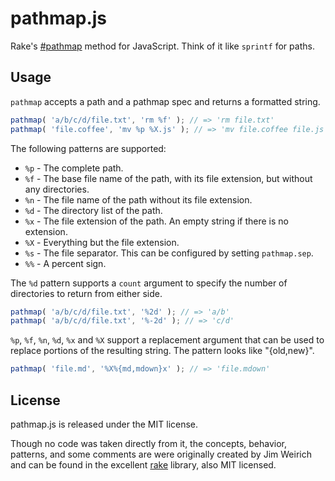 # pathmap.js

Rake's [#pathmap](http://rake.rubyforge.org/classes/String.html#M000017) method
for JavaScript. Think of it like `sprintf` for paths.

## Usage

`pathmap` accepts a path and a pathmap spec and returns a formatted string.

``` js
pathmap( 'a/b/c/d/file.txt', 'rm %f' ); // => 'rm file.txt'
pathmap( 'file.coffee', 'mv %p %X.js' ); // => 'mv file.coffee file.js'
```

The following patterns are supported:

- `%p` - The complete path.
- `%f` - The base file name of the path, with its file extension, but without any directories.
- `%n` - The file name of the path without its file extension.
- `%d` - The directory list of the path.
- `%x` - The file extension of the path. An empty string if there is no extension.
- `%X` - Everything but the file extension.
- `%s` - The file separator. This can be configured by setting `pathmap.sep`.
- `%%` - A percent sign.

The `%d` pattern supports a `count` argument to specify the number of directories to return from either side.

``` js
pathmap( 'a/b/c/d/file.txt', '%2d' ); // => 'a/b'
pathmap( 'a/b/c/d/file.txt', '%-2d' ); // => 'c/d'
```

`%p`, `%f`, `%n`, `%d`, `%x` and `%X` support a replacement argument that can be used to replace portions of the resulting string. The pattern looks like "{old,new}".

``` js
pathmap( 'file.md', '%X%{md,mdown}x' ); // => 'file.mdown'
```

## License

pathmap.js is released under the MIT license.

Though no code was taken directly from it, the concepts, behavior, patterns, and some comments are were originally created by Jim Weirich and can be found in the excellent [rake](http://rake.rubyforge.org/) library, also MIT licensed.
